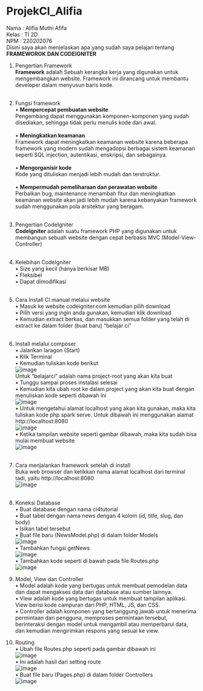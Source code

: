 # ProjekCI_Alifia
Nama : Alifia Muthi Afifa <br>
Kelas : TI 2D <br>
NPM : 220202076 <br>
Disini saya akan menjelaskan apa yang sudah saya pelajari tentang **FRAMEWOROK DAN CODEIGNITER** <br>
1. Pengertian Framework <br>
  **Framework** adalah Sebuah kerangka kerja yang digunakan untuk mengembangkan website. Framework ini dirancang untuk membantu developer dalam menyusun baris kode. <br> <br>
  
2. Fungsi framework <br>
    •	**Mempercepat pembuatan website** <br>
      Pengembang dapat menggunakan komponen-komponen yang sudah disediakan, sehingga tidak perlu menulis kode dari awal. <br> <br>
    •	**Meningkatkan keamanan** <br>
      Framework dapat meningkatkan keamanan website karena beberapa framework yang modern sudah mengadopsi berbagai sistem keamanan seperti SQL injection, autentikasi, enskripsi, dan sebagainya. <br> <br>
    •	**Mengorganisir kode** <br>
      Kode yang dituliskan menjadi lebih mudah dan terstruktur. <br> <br>
    •	**Mempermudah pemeliharaan dan perawatan website** <br>
      Perbaikan bug, maintenance menambah fitur dan meningkatkan keamanan website akan jadi lebih mudah karena kebanyakan framework sudah menggunakan pola arsitektur yang beragam. <br> <br>
      
3. Pengertian CodeIgniter <br>
  **CodeIgniter** adalah suatu framework PHP yang digunakan untuk membangun sebuah website dengan cepat berbasis MVC (Model-View-Controller) <br> <br>
  
4. Kelebihan CodeIgniter <br>
    •	Size yang kecil (hanya berkisar MB) <br>
    •	Fleksibel <br>
    •	Dapat dimodifikasi <br> <br>
    
5.	Cara Install CI manual melalui website <br>
      •	Masuk ke website codeigniter.com kemudian pilih download <br>
      •	Pilih versi yang ingin anda gunakan, kemudian klik download <br>
      • Kemudian extract berkas, dan masukkan semua folder yang telah di extract ke dalam folder (buat baru) "belajar ci" <br> <br>
      
6.	Install melalui composer <br>
      •	Jalankan laragon (Start) <br>
      •	Klik Terminal <br>
      •	Kemudian tuliskan kode berikut <br>
      ![image](https://github.com/alifiaafi/ProjekCI_Alifia/assets/134401933/b3741e38-f32c-4479-a444-b7e7510ac13c) <br>
      Untuk “belajarci” adalah nama project-root yang akan kita buat <br>
      •	Tunggu sampai proses instalasi selesai <br>
      •	Kemudian kita ubah root ke dalam project yang akan kita buat dengan menuliskan kode seperti dibawah ini <br>
      ![image](https://github.com/alifiaafi/ProjekCI_Alifia/assets/134401933/f8ad40f0-944a-4035-a573-0ff251b56f6c) <br>
      •	Untuk mengetahui alamat localhost yang akan kita gunakan, maka kita tuliskan kode php spark serve. Untuk dibawah ini menggunakan alamat http://localhost:8080 <br>
      ![image](https://github.com/alifiaafi/ProjekCI_Alifia/assets/134401933/6a228469-c01e-4bca-92d6-453473f64805) <br>
      •	Ketika tampilan website seperti gambar dibawah, maka kita sudah bisa mulai membuat website <br>
      ![image](https://github.com/alifiaafi/ProjekCI_Alifia/assets/134401933/a1b9a178-66a9-43e7-a3e8-189e0d7fa0ed) <br> <br>

7.	Cara menjalankan framework setelah di install <br>
   Buka web browser dan ketikkan nama alamat localhost dari terminal tadi, yaitu http://localhost:8080 <br>
   ![image](https://github.com/alifiaafi/ProjekCI_Alifia/assets/134401933/a1b9a178-66a9-43e7-a3e8-189e0d7fa0ed) <br> <br>

8. Koneksi Database <br>
   •	Buat database dengan nama ci4tutorial <br>
   •	Buat tabel dengan nama news dengan 4 kolom (id, title, slug, dan body) <br>
   •	Isikan tabel tersebut <br>
   •	Buat file baru (NewsModel.php) di dalam folder Models <br>
   ![image](https://github.com/alifiaafi/ProjekCI_Alifia/assets/134401933/e0df4514-1213-4025-9507-842e34712c00) <br>
   • Tambahkan fungsi getNews <br>
   ![image](https://github.com/alifiaafi/ProjekCI_Alifia/assets/134401933/d7b354be-5bf2-4512-9488-3bf1306e972d) <br>
   • Tambahkan kode seperti di bawah pada file Routes.php <br>
   ![image](https://github.com/alifiaafi/ProjekCI_Alifia/assets/134401933/0cbba9e5-37e1-48b1-a7c2-aa286638e4db) <br>

9. Model, View dan Controller <br>
   • Model adalah kode yang bertugas untuk membuat pemodelan data dan dapat mengakses data dari database atau sumber lainnya. <br>
   • View adalah kode yang bertugas untuk membuat tampilan aplikasi. View berisi kode campuran dari PHP, HTML, JS, dan CSS. <br>
   • Controller adalah komponen yang bertanggung jawab untuk menerima permintaan dari pengguna, memproses permintaan tersebut, berinteraksi dengan model untuk mengambil atau memperbarui data, dan kemudian
     mengirimkan respons yang sesuai ke view. <br>

10. Routing <br>
    • Ubah file Routes.php seperti pada gambar dibawah ini <br>
    ![image](https://github.com/alifiaafi/ProjekCI_Alifia/assets/134401933/0e2f3bf1-f371-4380-acff-cc838661f63b) <br>
    • Ini adalah hasil dari setting route <br>
    ![image](https://github.com/alifiaafi/ProjekCI_Alifia/assets/134401933/12e72c4b-a771-4e4b-b3a8-51c31a921bb4) <br>
    • Buat file baru (Pages.php) di dalam folder Controllers <br>
    ![image](https://github.com/alifiaafi/ProjekCI_Alifia/assets/134401933/b1d7bbcb-f620-4993-a7a7-01a7fecd8ba0) <br>
